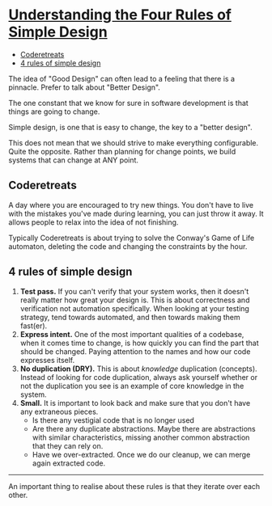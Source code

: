 # [Understanding the Four Rules of Simple Design](https://www.goodreads.com/book/show/21841698-understanding-the-four-rules-of-simple-design)

- [Coderetreats](#coderetreats)
- [4 rules of simple design](#4-rules-of-simple-design)

The idea of "Good Design" can often lead to a feeling that there is a pinnacle. Prefer to talk about "Better Design".

The one constant that we know for sure in software development is that things are going to change.

Simple design, is one that is easy to change, the key to a "better design".

This does not mean that we should strive to make everything configurable. Quite the opposite. Rather than planning for change points, we build systems that can change at ANY point.

## Coderetreats

A day where you are encouraged to try new things. You don't have to live with the mistakes you've made during learning, you can just throw it away. It allows people to relax into the idea of not finishing.

Typically Coderetreats is about trying to solve the Conway's Game of Life automaton, deleting the code and changing the constraints by the hour.

## 4 rules of simple design

1. **Test pass.** If you can't verify that your system works, then it doesn't really matter how great your design is. This is about correctness and verification not automation specifically. When looking at your testing strategy, tend towards automated, and then towards making them fast(er).
2. **Express intent.** One of the most important qualities of a codebase, when it comes time to change, is how quickly you can find the part that should be changed. Paying attention to the names and how our code expresses itself.
3. **No duplication (DRY).** This is about _knowledge_ duplication (concepts). Instead of looking for code duplication, always ask yourself whether or not the duplication you see is an example of core knowledge in the system.
4. **Small.** It is important to look back and make sure that you don't have any extraneous pieces.
    * Is there any vestigial code that is no longer used
    * Are there any duplicate abstractions. Maybe there are abstractions with similar characteristics, missing another common abstraction that they can rely on.
    * Have we over-extracted. Once we do our cleanup, we can merge again extracted code.
  
---

An important thing to realise about these rules is that they iterate over each other.